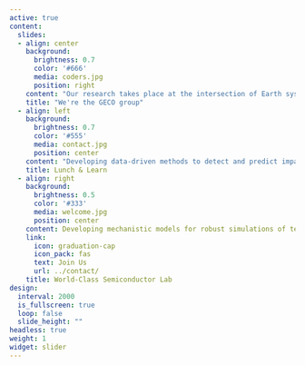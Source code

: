 ```yaml
---
active: true
content:
  slides:
  - align: center
    background:
      brightness: 0.7
      color: '#666'
      media: coders.jpg
      position: right
    content: "Our research takes place at the intersection of Earth system science, terrestrial ecology, biogeochemistry, hydrology, and data science and is carried out along the following lines:"
    title: "We're the GECO group"
  - align: left
    background:
      brightness: 0.7
      color: '#555'
      media: contact.jpg
      position: center
    content: "Developing data-driven methods to detect and predict impacts of climate extremes and patterns of vegetation-atmosphere exchange of water and CO2."
    title: Lunch & Learn️
  - align: right
    background:
      brightness: 0.5
      color: '#333'
      media: welcome.jpg
      position: center
    content: Developing mechanistic models for robust simulations of terrestrial biosphere processes and their reposes to a changing environment.
    link:
      icon: graduation-cap
      icon_pack: fas
      text: Join Us
      url: ../contact/
    title: World-Class Semiconductor Lab
design:
  interval: 2000
  is_fullscreen: true
  loop: false
  slide_height: ""
headless: true
weight: 1
widget: slider
---
```

